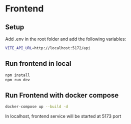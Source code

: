 # Frontend

## Setup

Add .env in the root folder and add the following variables:

```bash
VITE_API_URL=http://localhost:5172/api
```

## Run frontend in local

```bash
npm install
npm run dev
```

## Run Frontend with docker compose

```bash
docker-compose up --build -d
```

In localhost, frontend service will be started at 5173 port
